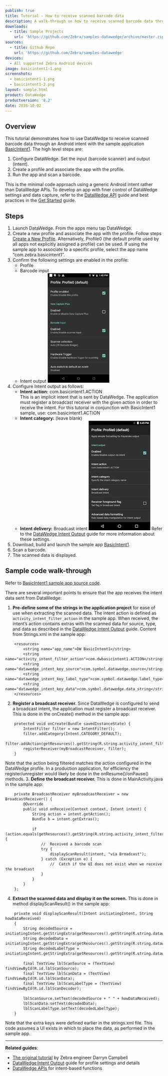 ```yaml
---
publish: true
title: Tutorial - How to receive scanned barcode data
description: A walk-through on how to receive scanned barcode data through an Android intent. 
downloads:
  - title: Sample Projects
    url: 'https://github.com/Zebra/samples-datawedge/archive/master.zip'
sources:
  - title: Github Repo
    url: 'https://github.com/Zebra/samples-datawedge'
devices:
  - All supported Zebra Android devices
image: basicintent1-1.png
screenshots:
  - basicintent1-1.png
  - basicintent1-2.png
layout: sample.html
product: DataWedge
productversion: '8.2'
date: 2018-10-02
---
```


## Overview 
This tutorial demonstrates how to use DataWedge to receive scanned barcode data through an Android intent with the sample application [BasicIntent1](../basicintent1). The high level steps are:

1. Configure DataWedge.  Set the input (barcode scanner) and output (intent).
2. Create a profile and associate the app with the profile.
3. Run the app and scan a barcode.

This is the minimal code approach using a generic Android intent rather than DataWedge APIs.  To develop an app with finer control of DataWedge settings and data capture, refer to the [DataWedge API](../../api) guide and best practices in the [Get Started](../../gettingstarted) guide.


## Steps

1. Launch DataWedge.  From the apps menu tap DataWedge.
2. Create a new profile and associate the app with the profile.  Follow steps [Create a New Profile](../../createprofile).  Alternatively, Profile0 (the default profile used by all apps not explicitly assigned a profile) can be used.  If using the sample app to associate to a specific profile, select the app name “com.zebra.basicintent1”.
3. Confirm the following settings are enabled in the profile:
    * Profile
    * Barcode input
    * Intent output
      <img style="height:350px" src="profile_settings_1.png">
4. Configure Intent output as follows:
    * **Intent action:** com.basicintent1.ACTION <br>
    This is an implicit intent that is sent by DataWedge. The application must register a broadcast receiver with the given action in order to receive the intent. For this tutorial in conjunction with BasicIntent1 sample, use: com.basicintent1.ACTION
    * **Intent category:** (leave blank)
    * **Intent delivery:** Broadcast intent
      <img style="height:350px" src="profile_settings_2.png">
Refer to the [DataWedge Intent Output](../../output/intent/) guide for more information about these settings.
5.	Download, build and launch the sample app [BasicIntent1](../basicintent1).
6.	Scan a barcode.
7.	The scanned data is displayed.


## Sample code walk-through

Refer to [BasicIntent1 sample app source code](https://github.com/Zebra/samples-datawedge).

There are several important points to ensure that the app receives the intent data sent from DataWedge:

1. <b>Pre-define some of the strings in the application project</b> for ease of use when extracting the scanned data. The intent action is defined as `activity_intent_filter_action` in the sample app.  When received, the intent’s action contains extras with the scanned data for source, type, and data as described in the <a href="../../output/intent/">DataWedge Intent Output</a> guide. Content from Strings.xml in the sample app:
<!-- -->
        <resources>
            <string name="app_name">DW BasicIntent1</string>
            <string name="activity_intent_filter_action">com.dwbasicintent1.ACTION</string>
            <string name="datawedge_intent_key_source">com.symbol.datawedge.source</string>
            <string name="datawedge_intent_key_label_type">com.symbol.datawedge.label_type</string>
            <string name="datawedge_intent_key_data">com.symbol.datawedge.data_string</string>
        </resources>

2. <b>Register a broadcast receiver.</b> Since DataWedge is configured to send a broadcast intent, the application must register a broadcast receiver. This is done in the onCreate() method in the sample app:
<!-- -->
        protected void onCreate(Bundle savedInstanceState) {
            IntentFilter filter = new IntentFilter();
            filter.addCategory(Intent.CATEGORY_DEFAULT);
            filter.addAction(getResources().getString(R.string.activity_intent_filter_action));
            registerReceiver(myBroadcastReceiver, filter);
        }

  Note that the action being filtered matches the action configured in the DataWedge profile. In a production application, for efficiency the register/unregister would likely be done in the onResume()/onPause() methods.
3. <b>Define the broadcast receiver.</b> This is done in MainActivity.java in the sample app:
<!-- -->
        private BroadcastReceiver myBroadcastReceiver = new BroadcastReceiver() {
            @Override
            public void onReceive(Context context, Intent intent) {
                String action = intent.getAction();
                Bundle b = intent.getExtras();

                if (action.equals(getResources().getString(R.string.activity_intent_filter_action))) {
                    //  Received a barcode scan
                    try {
                        displayScanResult(intent, "via Broadcast");
                    } catch (Exception e) {
                        //  Catch if the UI does not exist when we receive the broadcast
                    }
                }
            }
        };

4. <b>Extract the scanned data and display it on the screen.</b>  This is done in method displayScanResult() in the sample app:
<!-- -->
        private void displayScanResult(Intent initiatingIntent, String howDataReceived)
        {
            String decodedSource = initiatingIntent.getStringExtra(getResources().getString(R.string.datawedge_intent_key_source));
            String decodedData = initiatingIntent.getStringExtra(getResources().getString(R.string.datawedge_intent_key_data));
            String decodedLabelType = initiatingIntent.getStringExtra(getResources().getString(R.string.datawedge_intent_key_label_type));

            final TextView lblScanSource = (TextView) findViewById(R.id.lblScanSource);
            final TextView lblScanData = (TextView) findViewById(R.id.lblScanData);
            final TextView lblScanLabelType = (TextView) findViewById(R.id.lblScanDecoder);

            lblScanSource.setText(decodedSource + " " + howDataReceived);
            lblScanData.setText(decodedData);
            lblScanLabelType.setText(decodedLabelType);
        }

Note that the extra keys were defined earlier in the strings.xml file.  This code assumes a UI exists in which to place the data, as performed in the sample app.

  
-----

**Related guides**:

* [The original tutorial](http://www.darryncampbell.co.uk/2017/12/13/tutorial-scan-with-datawedge-intent-output-on-zebra-devices/) by Zebra engineer Darryn Campbell 
* [DataWedge Intent Output](../../output/intent/) guide for profile settings and details 
* [DataWedge APIs](../../api) for intent-based functions










